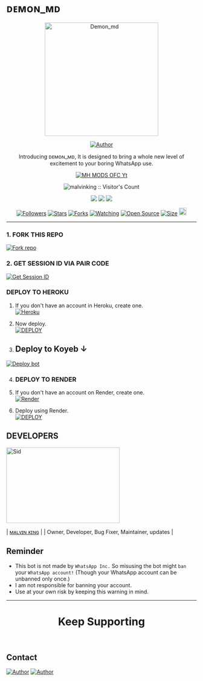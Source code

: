 # ᴅᴇᴍᴏɴ_ᴍᴅ 

<p align="center">
  <a href="https://youtu.be/speedtechi"><img alt="Demon_md" height="300" src="https://telegra.ph/file/fbbe1744668b44637c21a.jpg">
  </a>
</p>

<p align="center">
  <a href="https://github.com/malvinking"><img title="Author" src="https://img.shields.io/badge/malvinking-black?style=for-the-badge&logo=WhatsApp"></a>
</p>

<p align="center">Introducing ᴅᴇᴍᴏɴ_ᴍᴅ, It is designed to bring a whole new level of excitement to your boring WhatsApp use.</p>

<p align="center">
  <a aria-label="ᴅᴇᴍᴏɴ_ᴍᴅ is free to use" href="https://youtube.com/@speedtechi" target="_blank">
    <img alt="MH MODS OFC Yt" src="https://img.shields.io/youtube/channel/subscribers/@speedtechi" target="_blank" />
  </a>
</p>

<p align="center"><img src="https://profile-counter.glitch.me/{malvinking}/count.svg" alt="malvinking :: Visitor's Count" /></p>

<p align="center">
  <a href="https://whatsapp.com/channel/0029Vac8SosLY6d7CAFndv3Z"><img src="https://img.shields.io/badge/Connect on WhatsApp-25D366?style=for-the-badge&logo=whatsapp&logoColor=white"></a>
  <a href="https://www.youtube.com/channel/@speedtechi"><img src="https://img.shields.io/badge/Subcribe On Youtube-E4405F?style=for-the-badge&logo=youtube&logoColor=white"></a>
  <a href="https://whatsapp.com/channel/0029Vac8SosLY6d7CAFndv3Z"><img src="https://img.shields.io/badge/Join WhatsApp Group-25D366?style=for-the-badge&logo=whatsapp&logoColor=white"></a>
</p>

<p align="center">
  <a href="https://github.com/malvinking/followers"><img title="Followers" src="https://img.shields.io/github/followers/malvinking?color=red&style=flat-square"></a>
  <a href="https://github.com/malvinking/Demon_md/stargazers"><img title="Stars" src="https://img.shields.io/github/stars/malvinking/Demon_md?color=blue&style=flat-square"></a>
  <a href="https://github.com/malvinking/Demon_md/network/members"><img title="Forks" src="https://img.shields.io/github/forks/malvinking/Demon_md?color=red&style=flat-square"></a>
  <a href="https://github.com/malvinking/Demon_md/watchers"><img title="Watching" src="https://img.shields.io/github/watchers/malvinking/Demon_md?label=Watchers&color=blue&style=flat-square"></a>
  <a href="https://github.com/malvinking/Demon_md"><img title="Open Source" src="https://img.shields.io/badge/Author-Malvin King -red?v=103"></a>
  <a href="https://github.com/malvinking/Demon_md"><img title="Size" src="https://img.shields.io/github/repo-size/malvinking/Demon_md?style=flat-square&color=green"></a>
  <a href="https://github.com/malvinking/Demon_m/graphs/commit-activity"><img height="20" src="https://img.shields.io/badge/Maintained%3F-yes-green.svg"></a>
</p>

---

### 1. FORK THIS REPO

<a href='https://github.com/malvinking/Demon_md/fork' target="_blank"><img alt='Fork repo' src='https://img.shields.io/badge/Fork This Repo-black?style=for-the-badge&logo=git&logoColor=white'/></a>

### 2. GET SESSION ID VIA PAIR CODE

<a href='https://replit.com/@sid47/Ethix-MD-1?v=1' target="_blank"><img alt='Get Session ID' src='https://img.shields.io/badge/Click here to get your session id-blue?style=for-the-badge&logo=opencv&logoColor=white'/></a>

### DEPLOY TO HEROKU

1. If you don't have an account in Heroku, create one.
    <br>
    <a href='https://signup.heroku.com/' target="_blank"><img alt='Heroku' src='https://img.shields.io/badge/-Create-black?style=for-the-badge&logo=heroku&logoColor=white'/></a>
2. Now deploy.
    <br>
    <a href='https://heroku.com/deploy' target="_blank"><img alt='DEPLOY' src='https://img.shields.io/badge/-DEPLOY-black?style=for-the-badge&logo=heroku&logoColor=white'/></a>



3. ## Deploy to Koyeb ↓

<a href="https://app.koyeb.com/services/deploy/?type=git&repository=github.com%2Fmalvinking%2FDemon_md&branch=main&name=ethix-md&builder=dockerfile&env%5BAUTO_BLOCK=false%5D=&env%5BSESSION_ID%5D=your%20sessionid%20here&env%5BMODE%5D=public&env=%5BAUTO_READ%5D%3Dfalse&env%5BAUTO_STATUS_SEEN%5D=true" target="blank"><img align="center" src="https://i.imgur.com/PNoLtFq.png" alt="Deploy bot"/></a>


4. ### DEPLOY TO RENDER

1. If you don't have an account on Render, create one.
    <br>
    <a href='https://dashboard.render.com/register' target="_blank"><img alt='Render' src='https://img.shields.io/badge/-Create-black?style=for-the-badge&logo=render&logoColor=white'/></a>
2. Deploy using Render.
    <br>
    <a href='https://render.com/deploy' target="_blank"><img alt='DEPLOY' src='https://img.shields.io/badge/-DEPLOY-black?style=for-the-badge&logo=render&logoColor=white'/></a>




## DEVELOPERS

<div align="left">
  <a href="https://github.com/malvinking"><img src="https://telegra.ph/file/fbbe1744668b44637c21a.jpg" width="300" height="200" alt="Sid"></a>
  
  | [ᴍᴀʟᴠɪɴ ᴋɪɴɢ](https://github.com/malvinking) |
  | Owner, Developer, Bug Fixer, Maintainer, updates |
</div>



## Reminder

- This bot is not made by `WhatsApp Inc.` So misusing the bot might `ban` your `WhatsApp account!` (Though your WhatsApp account can be unbanned only once.)
- I am not responsible for banning your account.
- Use at your own risk by keeping this warning in mind.

---

<h1 align="center">Keep Supporting</h1>

<br>

## Contact

<p align="left">
  <a href="malvinking:malvinb003@gmail.com"><img title="Author" src="https://img.shields.io/badge/GMAIL-ME-black?style=for-the-badge&logo=Gmail"></a>
  <a href="https://wa.me/919142294671?text=Hi+sid+Sir...+I+need+some+help+in+ᴅᴇᴍᴏɴ_ᴍᴅ"><img title="Author" src="https://img.shields.io/badge/WHATSAPP-ME-red?style=for-the-badge&logo=WhatsApp"></a>
</p>
